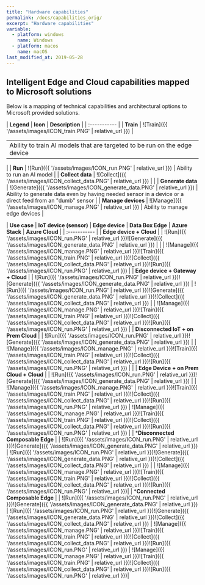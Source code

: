 ```yaml
---
title: "Hardware capabilities"
permalink: /docs/capabilities_orig/
excerpt: "Hardware capabilities"
variable:
  - platform: windows
    name: Windows
  - platform: macos
    name: macOS
last_modified_at: 2019-05-28
---
```


## Intelligent Edge and Cloud capabilities mapped to Microsoft solutions

Below is a mapping of technical capabilities and architectural options to Microsoft provided solutions.

| **Legend** | **Icon** | **Description** |
| :----------- |
| **Train** | ![Train]({{ '/assets/images/ICON_train.PNG' | relative_url }}) | <html><table width="50%"><tr><td>Ability to train AI models that are targeted to be run on the edge device </td></tr></table></html>|
| **Run** | ![Run]({{ '/assets/images/ICON_run.PNG' | relative_url }}) | Ability to run an AI model |
| **Collect data** | ![Collect]({{ '/assets/images/ICON_collect_data.PNG' | relative_url }}) |  |
| **Generate data** | ![Generate]({{ '/assets/images/ICON_generate_data.PNG' | relative_url }}) | Ability to generate data even by having needed sensor in a device or a direct feed from an "dumb" sensor |
| **Manage devices** | ![Manage]({{ '/assets/images/ICON_manage.PNG' | relative_url }}) | Ability to manage edge devices |

<!-- | **Functions** | **Train** | **Run** | **Collect data** | **Generate data** | **Manage devices** |
| :----------- |
| **Legend** | ![Train]({{ '/assets/images/ICON_train.PNG' | relative_url }}) | ![Run]({{ '/assets/images/ICON_run.PNG' | relative_url }}) | ![Collect]({{ '/assets/images/ICON_collect_data.PNG' | relative_url }}) | ![Generate]({{ '/assets/images/ICON_generate_data.PNG' | relative_url }}) | ![Manage]({{ '/assets/images/ICON_manage.PNG' | relative_url }}) |
| **Icon** | Ability to train AI models that are targeted to be run on the edge device |  Ability to run an AI model | | Ability to generate data even by having needed sensor  -->

| **Use case** | **IoT device (sensor)** | **Edge device** | **Data Box Edge** | **Azure Stack** | **Azure Cloud** |
| :----------- |
| **Edge device + Cloud** | | ![Run]({{ '/assets/images/ICON_run.PNG' | relative_url }})![Generate]({{ '/assets/images/ICON_generate_data.PNG' | relative_url }}) | | | ![Manage]({{ '/assets/images/ICON_manage.PNG' | relative_url }})![Train]({{ '/assets/images/ICON_train.PNG' | relative_url }})![Collect]({{ '/assets/images/ICON_collect_data.PNG' | relative_url }})![Run]({{ '/assets/images/ICON_run.PNG' | relative_url }}) |
| **Edge device + Gateway + Cloud** | | ![Run]({{ '/assets/images/ICON_run.PNG' | relative_url }})![Generate]({{ '/assets/images/ICON_generate_data.PNG' | relative_url }}) | ![Run]({{ '/assets/images/ICON_run.PNG' | relative_url }})![Generate]({{ '/assets/images/ICON_generate_data.PNG' | relative_url }})![Collect]({{ '/assets/images/ICON_collect_data.PNG' | relative_url }}) | | ![Manage]({{ '/assets/images/ICON_manage.PNG' | relative_url }})![Train]({{ '/assets/images/ICON_train.PNG' | relative_url }})![Collect]({{ '/assets/images/ICON_collect_data.PNG' | relative_url }})![Run]({{ '/assets/images/ICON_run.PNG' | relative_url }}) |
| **Disconnected IoT + on Prem Cloud** | | ![Run]({{ '/assets/images/ICON_run.PNG' | relative_url }})![Generate]({{ '/assets/images/ICON_generate_data.PNG' | relative_url }}) | | ![Manage]({{ '/assets/images/ICON_manage.PNG' | relative_url }})![Train]({{ '/assets/images/ICON_train.PNG' | relative_url }})![Collect]({{ '/assets/images/ICON_collect_data.PNG' | relative_url }})![Run]({{ '/assets/images/ICON_run.PNG' | relative_url }}) | |
| **Edge Device + on Prem Cloud + Cloud** | | ![Run]({{ '/assets/images/ICON_run.PNG' | relative_url }})![Generate]({{ '/assets/images/ICON_generate_data.PNG' | relative_url }}) | | ![Manage]({{ '/assets/images/ICON_manage.PNG' | relative_url }})![Train]({{ '/assets/images/ICON_train.PNG' | relative_url }})![Collect]({{ '/assets/images/ICON_collect_data.PNG' | relative_url }})![Run]({{ '/assets/images/ICON_run.PNG' | relative_url }}) | ![Manage]({{ '/assets/images/ICON_manage.PNG' | relative_url }})![Train]({{ '/assets/images/ICON_train.PNG' | relative_url }})![Collect]({{ '/assets/images/ICON_collect_data.PNG' | relative_url }})![Run]({{ '/assets/images/ICON_run.PNG' | relative_url }}) |
| ***Disconnected Composable  Edge** | | ![Run]({{ '/assets/images/ICON_run.PNG' | relative_url }})![Generate]({{ '/assets/images/ICON_generate_data.PNG' | relative_url }}) | ![Run]({{ '/assets/images/ICON_run.PNG' | relative_url }})![Generate]({{ '/assets/images/ICON_generate_data.PNG' | relative_url }})![Collect]({{ '/assets/images/ICON_collect_data.PNG' | relative_url }}) | | ![Manage]({{ '/assets/images/ICON_manage.PNG' | relative_url }})![Train]({{ '/assets/images/ICON_train.PNG' | relative_url }})![Collect]({{ '/assets/images/ICON_collect_data.PNG' | relative_url }})![Run]({{ '/assets/images/ICON_run.PNG' | relative_url }})|
| ***Connected Composable  Edge** | | ![Run]({{ '/assets/images/ICON_run.PNG' | relative_url }})![Generate]({{ '/assets/images/ICON_generate_data.PNG' | relative_url }}) | ![Run]({{ '/assets/images/ICON_run.PNG' | relative_url }})![Generate]({{ '/assets/images/ICON_generate_data.PNG' | relative_url }})![Collect]({{ '/assets/images/ICON_collect_data.PNG' | relative_url }}) | ![Manage]({{ '/assets/images/ICON_manage.PNG' | relative_url }})![Train]({{ '/assets/images/ICON_train.PNG' | relative_url }})![Collect]({{ '/assets/images/ICON_collect_data.PNG' | relative_url }})![Run]({{ '/assets/images/ICON_run.PNG' | relative_url }}) | ![Manage]({{ '/assets/images/ICON_manage.PNG' | relative_url }})![Train]({{ '/assets/images/ICON_train.PNG' | relative_url }})![Collect]({{ '/assets/images/ICON_collect_data.PNG' | relative_url }})![Run]({{ '/assets/images/ICON_run.PNG' | relative_url }})|
